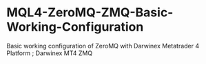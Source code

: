 # MQL4-ZeroMQ-ZMQ-Basic-Working-Configuration
Basic working configuration of ZeroMQ with Darwinex Metatrader 4 Platform ; Darwinex MT4 ZMQ
